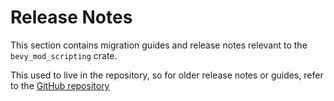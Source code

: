 # Release Notes

This section contains migration guides and release notes relevant to the `bevy_mod_scripting` crate.

This used to live in the repository, so for older release notes or guides, refer to the [GitHub repository](https://github.com/makspll/bevy_mod_scripting/blob/main/release-notes/)